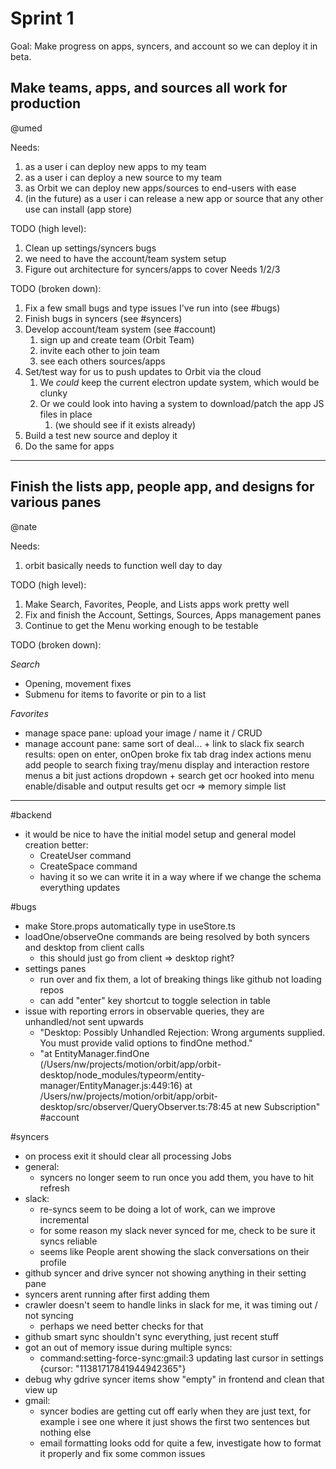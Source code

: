 # Sprint 1

Goal: Make progress on apps, syncers, and account so we can deploy it in beta.

## Make teams, apps, and sources all work for production

@umed

Needs:

1. as a user i can deploy new apps to my team
2. as a user i can deploy a new source to my team
3. as Orbit we can deploy new apps/sources to end-users with ease
4. (in the future) as a user i can release a new app or source that any other use can install (app store)

TODO (high level):

1. Clean up settings/syncers bugs
2. we need to have the account/team system setup
3. Figure out architecture for syncers/apps to cover Needs 1/2/3

TODO (broken down):

1. Fix a few small bugs and type issues I've run into (see #bugs)
2. Finish bugs in syncers (see #syncers)
3. Develop account/team system (see #account)
   1. sign up and create team (Orbit Team)
   2. invite each other to join team
   3. see each others sources/apps
4. Set/test way for us to push updates to Orbit via the cloud
   1. We _could_ keep the current electron update system, which would be clunky
   2. Or we could look into having a system to download/patch the app JS files in place
      1. (we should see if it exists already)
5. Build a test new source and deploy it
6. Do the same for apps

---

## Finish the lists app, people app, and designs for various panes

@nate

Needs:

1. orbit basically needs to function well day to day

TODO (high level):

1. Make Search, Favorites, People, and Lists apps work pretty well
2. Fix and finish the Account, Settings, Sources, Apps management panes
3. Continue to get the Menu working enough to be testable

TODO (broken down):

_Search_

- Opening, movement fixes
- Submenu for items to favorite or pin to a list

_Favorites_

- manage space pane: upload your image / name it / CRUD
- manage account pane: same sort of deal... + link to slack
  fix search results: open on enter, onOpen broke
  fix tab drag index
  actions menu
  add people to search
  fixing tray/menu display and interaction
  restore menus a bit just actions dropdown + search
  get ocr hooked into menu enable/disable and output results
  get ocr => memory simple list

---

#backend

- it would be nice to have the initial model setup and general model creation better:
  - CreateUser command
  - CreateSpace command
  - having it so we can write it in a way where if we change the schema everything updates

#bugs

- make Store.props automatically type in useStore.ts
- loadOne/observeOne commands are being resolved by both syncers and desktop from client calls
  - this should just go from client => desktop right?
- settings panes
  - run over and fix them, a lot of breaking things like github not loading repos
  - can add "enter" key shortcut to toggle selection in table
- issue with reporting errors in observable queries, they are unhandled/not sent upwards
  - "Desktop: Possibly Unhandled Rejection: Wrong arguments supplied. You must provide valid options to findOne method."
  - "at EntityManager.findOne (/Users/nw/projects/motion/orbit/app/orbit-desktop/node_modules/typeorm/entity-manager/EntityManager.js:449:16)
    at /Users/nw/projects/motion/orbit/app/orbit-desktop/src/observer/QueryObserver.ts:78:45
    at new Subscription"
    #account

#syncers

- on process exit it should clear all processing Jobs
- general:
  - syncers no longer seem to run once you add them, you have to hit refresh
- slack:
  - re-syncs seem to be doing a lot of work, can we improve incremental
  - for some reason my slack never synced for me, check to be sure it syncs reliable
  - seems like People arent showing the slack conversations on their profile
- github syncer and drive syncer not showing anything in their setting pane
- syncers arent running after first adding them
- crawler doesn't seem to handle links in slack for me, it was timing out / not syncing
  - perhaps we need better checks for that
- github smart sync shouldn't sync everything, just recent stuff
- got an out of memory issue during multiple syncs:
  - command:setting-force-sync:gmail:3 updating last cursor in settings {cursor: "11381717841944942365"}
- debug why gdrive syncer items show "empty" in frontend and clean that view up
- gmail:
  - syncer bodies are getting cut off early when they are just text, for example i see one where it just shows the first two sentences but nothing else
  - email formatting looks odd for quite a few, investigate how to format it properly and fix some common issues
